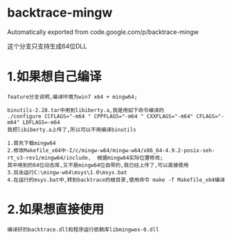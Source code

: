 # backtrace-mingw
Automatically exported from code.google.com/p/backtrace-mingw

这个分支只支持生成64位DLL
# 1.如果想自己编译
    feature分支说明,编译环境为win7 x64 + mingw64;

    binutils-2.28.tar中用到libiberty.a,我是用如下命令编译的
    ./configure CCFLAGS="-m64 " CPPFLAGS="-m64 " CXXFLAGS="-m64" CFLAGS="-m64" LDFLAGS=-m64
    我把libiberty.a上传了,所以可以不用编译binutils

    1.首先下载mingw64
    2.修改Makefile_x64中-I/c/mingw-w64/mingw-w64/x86_64-4.9.2-posix-seh-rt_v3-rev1/mingw64/include,  根据mingw64实际位置修改;
    其中用到的64位动态库,又不是mingw64位自带的,我已经上传了,可以直接使用
    3.双击运行C:\mingw-w64\msys\1.0\msys.bat
    4.在运行的msys.bat中,转到backtrace的根目录,使用命令 make -f Makefile_x64编译

# 2.如果想直接使用
    编译好的backtrace.dll和程序运行依赖库libmingwex-0.dll

